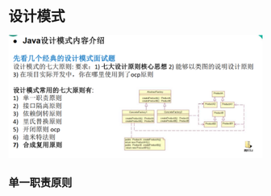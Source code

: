 # 设计模式

![image](https://github.com/IamZY/DesignPattern/blob/master/images/1574924172659.png)

## 单一职责原则

